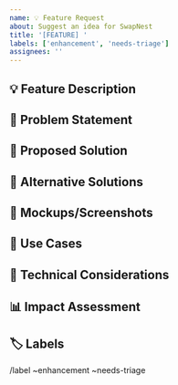 ```yaml
---
name: 💡 Feature Request
about: Suggest an idea for SwapNest
title: '[FEATURE] '
labels: ['enhancement', 'needs-triage']
assignees: ''
---
```


## 💡 Feature Description
<!-- A clear and concise description of the feature you'd like to see -->

## 🎯 Problem Statement
<!-- A clear and concise description of what problem this feature would solve -->

## 💭 Proposed Solution
<!-- A clear and concise description of how you'd like this feature to work -->

## 🔄 Alternative Solutions
<!-- A clear and concise description of any alternative solutions or features you've considered -->

## 🎨 Mockups/Screenshots
<!-- If applicable, add mockups or screenshots to help explain your feature -->

## 📱 Use Cases
<!-- Describe specific use cases where this feature would be helpful -->

## 🔧 Technical Considerations
<!-- Any technical considerations or constraints to keep in mind -->

## 📊 Impact Assessment
<!-- How would this feature benefit users and the platform? -->

## 🏷️ Labels
<!-- Add any relevant labels -->
/label ~enhancement ~needs-triage
